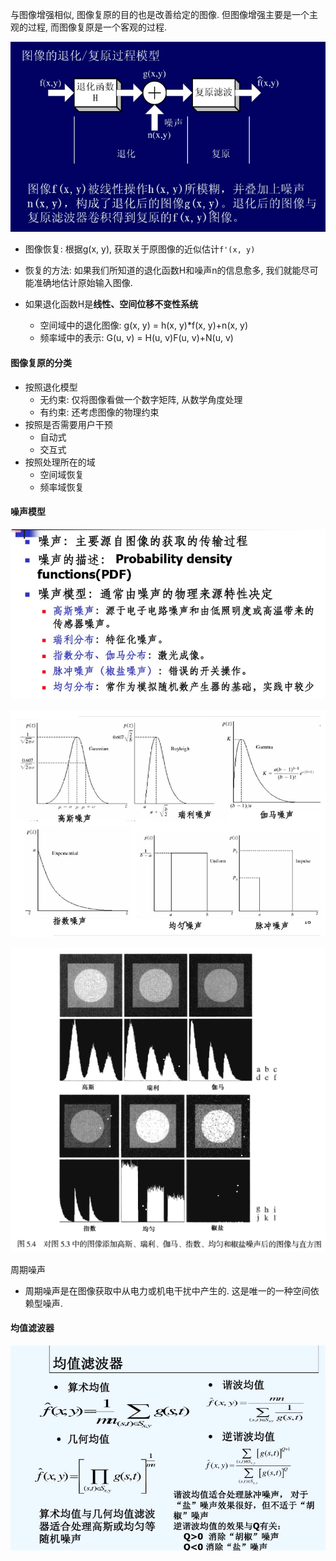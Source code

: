 与图像增强相似, 图像复原的目的也是改善给定的图像. 
但图像增强主要是一个主观的过程, 而图像复原是一个客观的过程.

![](../pic/图像复原模型.png)

- 图像恢复: 根据g(x, y), 获取关于原图像的近似估计`f'(x, y)`

- 恢复的方法: 如果我们所知道的退化函数H和噪声n的信息愈多, 我们就能尽可能准确地估计原始输入图像.

- 如果退化函数H是**线性、空间位移不变性系统**
    - 空间域中的退化图像: g(x, y) = h(x, y)*f(x, y)+n(x, y)
    - 频率域中的表示: G(u, v) = H(u, v)F(u, v)+N(u, v)

#### 图像复原的分类

- 按照退化模型
    - 无约束: 仅将图像看做一个数字矩阵, 从数学角度处理
    - 有约束: 还考虑图像的物理约束
- 按照是否需要用户干预
    - 自动式
    - 交互式
- 按照处理所在的域
    - 空间域恢复
    - 频率域恢复


#### 噪声模型

![](../pic/噪声模型.png)

![](../pic/噪声图像.png)

![](../pic/图像加噪声后的直方图.png)

周期噪声

- 周期噪声是在图像获取中从电力或机电干扰中产生的. 这是唯一的一种空间依赖型噪声.

#### 均值滤波器

![](../pic/均值滤波器.png)

